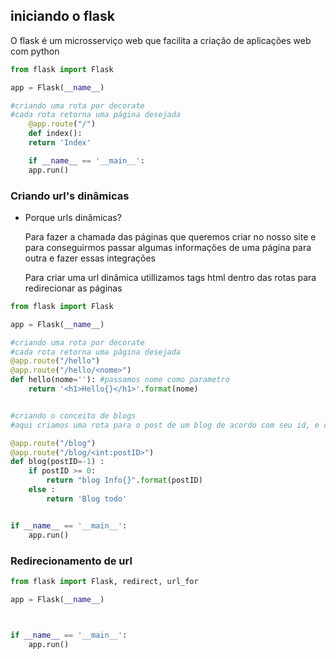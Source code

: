 ## iniciando o flask 

<p>O flask é um microsserviço web que facilita a criação de aplicações web com python</p>


```python 
from flask import Flask 

app = Flask(__name__)

#criando uma rota por decorate 
#cada rota retorna uma página desejada
    @app.route("/")
    def index():
    return 'Index'

    if __name__ == '__main__':
    app.run()

```


### Criando url's dinâmicas

- Porque urls dinâmicas?
    <p>Para fazer a chamada das páginas que queremos criar no nosso site e para conseguirmos passar algumas informações de uma página para outra e fazer essas integrações</p>

    <p>Para criar uma url dinâmica utillizamos tags html dentro das rotas para redirecionar as páginas</p>

```python 
from flask import Flask 

app = Flask(__name__)

#criando uma rota por decorate 
#cada rota retorna uma página desejada
@app.route("/hello")
@app.route("/hello/<nome>")
def hello(nome=''): #passamos nome como parametro
    return '<h1>Hello{}</h1>'.format(nome)


#criando o conceito de blogs 
#aqui criamos uma rota para o post de um blog de acordo com seu id, e caso não seja passado nenhum post retornamos o blog completo 

@app.route("/blog")
@app.route("/blog/<int:postID>")
def blog(postID=-1) :
    if postID >= 0:
        return "blog Info{}".format(postID)
    else :
        return 'Blog todo'


if __name__ == '__main__':
    app.run()

```

### Redirecionamento de url 

```python 
from flask import Flask, redirect, url_for

app = Flask(__name__)



if __name__ == '__main__':
    app.run()

```
